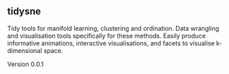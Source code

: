 ## tidysne

Tidy tools for manifold learning, clustering and ordination. Data wrangling and visualisation tools specifically for these methods. Easily produce informative animations, interactive visualisations, and facets to visualise k-dimensional space.  

Version 0.0.1  
